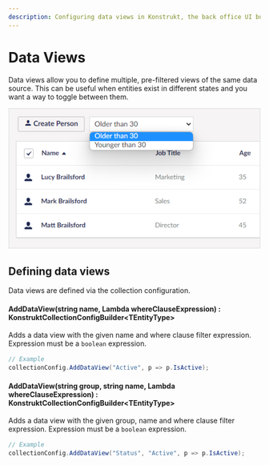 ```yaml
---
description: Configuring data views in Konstrukt, the back office UI builder for Umbraco.
---
```


# Data Views

Data views allow you to define multiple, pre-filtered views of the same data source. This can be useful when entities exist in different states and you want a way to toggle between them.

![Data Views](../images/data_views.png)

## Defining data views

Data views are defined via the collection configuration.

#### **AddDataView(string name, Lambda whereClauseExpression) : KonstruktCollectionConfigBuilder&lt;TEntityType&gt;**

Adds a data view with the given name and where clause filter expression. Expression must be a `boolean` expression.

````csharp
// Example
collectionConfig.AddDataView("Active", p => p.IsActive);
````

#### **AddDataView(string group, string name, Lambda whereClauseExpression) : KonstruktCollectionConfigBuilder&lt;TEntityType&gt;**

Adds a data view with the given group, name and where clause filter expression. Expression must be a `boolean` expression.

````csharp
// Example
collectionConfig.AddDataView("Status", "Active", p => p.IsActive);
````